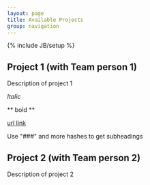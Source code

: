 ```yaml
---
layout: page
title: Available Projects
group: navigation
---
```

{% include JB/setup %}


## Project 1 (with Team person 1)

Description of project 1

*Italic*

** bold **

[url link](www.google.com)

Use "###" and more hashes to get subheadings


## Project 2 (with Team person 2)

Description of project 2
